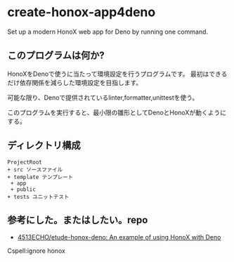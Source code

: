 # create-honox-app4deno

Set up a modern HonoX web app for Deno by running one command.

## このプログラムは何か?

HonoXをDenoで使うに当たって環境設定を行うプログラムです。
最初はできるだけ依存関係を減らした環境設定を目指します。

可能な限り、Denoで提供されているlinter,formatter,unittestを使う。

このプログラムを実行すると、最小限の雛形としてDenoとHonoXが動くようにする。

## ディレクトリ構成

```
ProjectRoot
+ src ソースファイル
+ template テンプレート
 + app
 + public
+ tests ユニットテスト
```

## 参考にした。またはしたい。repo

- [4513ECHO/etude-honox-deno: An example of using HonoX with Deno](https://github.com/4513ECHO/etude-honox-deno)

Cspell:ignore honox
